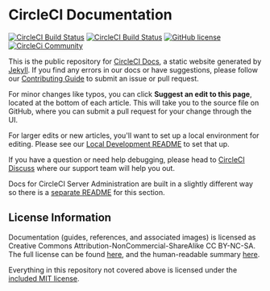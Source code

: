 # CircleCI Documentation 
[![CircleCI Build Status](https://circleci.com/gh/circleci/circleci-docs.svg?style=shield)](https://circleci.com/gh/circleci/circleci-docs) 
[![CircleCI Build Status](https://circleci.com/gh/circleci/circleci-docs/tree/rosie%2Fadd-status-badge-images.svg?style=svg)](https://app.circleci.com/github/circleci/circleci-docs/pipelines) 
[![GitHub license](https://img.shields.io/badge/license-MIT-blue.svg)](https://raw.githubusercontent.com/circleci/circleci-docs/master/LICENSE) 
[![CircleCi Community](https://img.shields.io/badge/community-CircleCI%20Discuss-343434.svg)](https://discuss.circleci.com)

This is the public repository for [CircleCI Docs](https://circleci.com/docs/), a static website generated by [Jekyll](https://jekyllrb.com/). If you find any errors in our docs or have suggestions, please follow our [Contributing Guide](CONTRIBUTING.md) to submit an issue or pull request.

For minor changes like typos, you can click **Suggest an edit to this page**, located at the bottom of each article. This will take you to the source file on GitHub, where you can submit a pull request for your change through the UI.

For larger edits or new articles, you'll want to set up a local environment for editing. Please see our [Local Development README](README-local-development.md) to set that up.

If you have a question or need help debugging, please head to [CircleCI Discuss](https://discuss.circleci.com/) where our support team will help you out.

Docs for CircleCI Server Administration are built in a slightly different way so there is a [separate README](README-server-docs.md) for this section.

## License Information
Documentation (guides, references, and associated images) is licensed as Creative Commons Attribution-NonCommercial-ShareAlike CC BY-NC-SA. The full license can be found [here](http://creativecommons.org/licenses/by-nc-sa/4.0/legalcode), and the human-readable summary [here](http://creativecommons.org/licenses/by-nc-sa/4.0/).

Everything in this repository not covered above is licensed under the [included MIT license](LICENSE).
